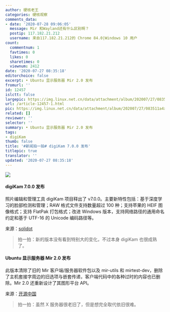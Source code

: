 ```yaml
---
author: 硬核老王
categories: 硬核观察
comments_data:
- date: '2020-07-28 09:06:05'
  message: Mir 和Wayland还有什么区别啊？
  postip: 117.182.21.212
  username: 来自117.182.21.212的 Chrome 84.0|Windows 10 用户
count:
  commentnum: 1
  favtimes: 0
  likes: 0
  sharetimes: 0
  viewnum: 2412
date: '2020-07-27 08:35:18'
editorchoice: false
excerpt: • Ubuntu 显示服务器 Mir 2.0 发布
fromurl: ''
id: 12457
islctt: false
largepic: https://img.linux.net.cn/data/attachment/album/202007/27/083511a4x7p7x2m3pi4dvz.jpg
url: /article-12457-1.html
pic: https://img.linux.net.cn/data/attachment/album/202007/27/083511a4x7p7x2m3pi4dvz.jpg.thumb.jpg
related: []
reviewer: ''
selector: ''
summary: • Ubuntu 显示服务器 Mir 2.0 发布
tags:
- digiKam
thumb: false
title: '#新闻拍一拍# digiKam 7.0.0 发布'
titlepic: true
translator: ''
updated: '2020-07-27 08:35:18'
---
```


![](/data/attachment/album/202007/27/083511a4x7p7x2m3pi4dvz.jpg)


#### digiKam 7.0.0 发布


照片编辑和管理工具 digiKam 项目释出了 v7.0.0。主要新特性包括：基于深度学习的脸部检测和管理；RAW 格式文件支持数量超过 100 种；支持苹果的 HEIF 图像格式；支持 FlatPak 打包格式；改进 Windows 版本，支持网络路径的通用命名约定和基于 UTF-16 的 Unicode 编码路径等。


来源：[solidot](https://www.solidot.org/story?sid=65053)



> 
> 拍一拍：新的版本没有看到特别大的变化，不过本身 digiKam 也很成熟了。
> 
> 
> 


#### Ubuntu 显示服务器 Mir 2.0 发布


此版本清除了旧的 Mir 客户端/服务器软件包以及 mir-utils 和 mirtest-dev，删除了主机套接字周边的旧选项与嵌套传递，客户端代码中的各种过时的内容也已删除。Mir 2.0 还重新设计了其图形平台 API。


来源：[开源中国](https://www.oschina.net/news/117472/mir-2-0-released)



> 
> 拍一拍：虽然 X 服务器很老旧了，但是想完全取代依旧很难。
> 
> 
>